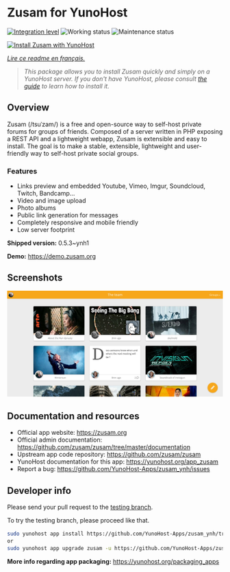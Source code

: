 <!--
N.B.: This README was automatically generated by https://github.com/YunoHost/apps/tree/master/tools/README-generator
It shall NOT be edited by hand.
-->

# Zusam for YunoHost

[![Integration level](https://dash.yunohost.org/integration/zusam.svg)](https://dash.yunohost.org/appci/app/zusam) ![Working status](https://ci-apps.yunohost.org/ci/badges/zusam.status.svg) ![Maintenance status](https://ci-apps.yunohost.org/ci/badges/zusam.maintain.svg)

[![Install Zusam with YunoHost](https://install-app.yunohost.org/install-with-yunohost.svg)](https://install-app.yunohost.org/?app=zusam)

*[Lire ce readme en français.](./README_fr.md)*

> *This package allows you to install Zusam quickly and simply on a YunoHost server.
If you don't have YunoHost, please consult [the guide](https://yunohost.org/#/install) to learn how to install it.*

## Overview

Zusam (/tsuˈzam/) is a free and open-source way to self-host private forums for groups of friends. Composed of a server written in PHP exposing a REST API and a lightweight webapp, Zusam is extensible and easy to install.
The goal is to make a stable, extensible, lightweight and user-friendly way to self-host private social groups.

### Features

- Links preview and embedded Youtube, Vimeo, Imgur, Soundcloud, Twitch, Bandcamp...
- Video and image upload
- Photo albums
- Public link generation for messages
- Completely responsive and mobile friendly
- Low server footprint


**Shipped version:** 0.5.3~ynh1

**Demo:** https://demo.zusam.org

## Screenshots

![Screenshot of Zusam](./doc/screenshots/screenshot.jpg)

## Documentation and resources

* Official app website: <https://zusam.org>
* Official admin documentation: <https://github.com/zusam/zusam/tree/master/documentation>
* Upstream app code repository: <https://github.com/zusam/zusam>
* YunoHost documentation for this app: <https://yunohost.org/app_zusam>
* Report a bug: <https://github.com/YunoHost-Apps/zusam_ynh/issues>

## Developer info

Please send your pull request to the [testing branch](https://github.com/YunoHost-Apps/zusam_ynh/tree/testing).

To try the testing branch, please proceed like that.

``` bash
sudo yunohost app install https://github.com/YunoHost-Apps/zusam_ynh/tree/testing --debug
or
sudo yunohost app upgrade zusam -u https://github.com/YunoHost-Apps/zusam_ynh/tree/testing --debug
```

**More info regarding app packaging:** <https://yunohost.org/packaging_apps>

